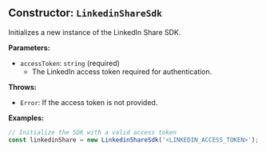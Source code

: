 ## Constructor: `LinkedinShareSdk`

Initializes a new instance of the LinkedIn Share SDK.

**Parameters:**

- `accessToken`: `string` (required)
  - The LinkedIn access token required for authentication.

**Throws:**

- `Error`: If the access token is not provided.

**Examples:**

```typescript
// Initialize the SDK with a valid access token
const linkedinShare = new LinkedinShareSdk('<LINKEDIN_ACCESS_TOKEN>');
```